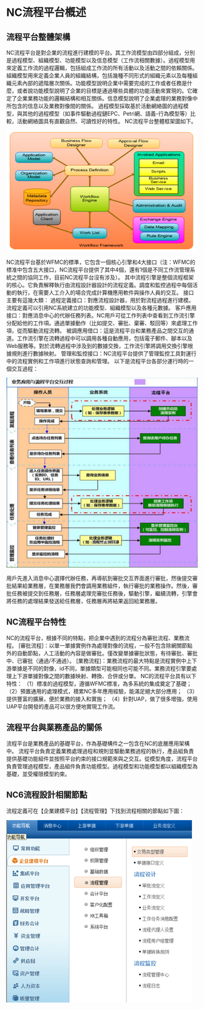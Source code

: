 # NC流程平台槪述

## 流程平台整體架構

NC流程平台是對企業的流程進行建模的平台。其工作流模型由四部分組成，分別是過程模型、組織模型、功能模型以及信息模型（工作流相關數據）。過程模型用來定義工作流的過程邏輯，包括組成工作流的所有活動以及活動之間的依賴關係。組織模型用來定義企業人員的組織結構，包括幾種不同形式的組織元素以及每種組織元素內部的遞階層次關係。功能模型說明企業中需要完成的工作或者任務是什麼，或者說功能模型說明了企業的目標是通過哪些具體的功能活動來實現的。它確定了企業業務功能的邏輯結構和相互關係。信息模型說明了企業處理的業務對像中所包含的信息以及業務對像間的關係。
過程模型採取基於活動網絡圖的過程模型，與其他的過程模型（如事件驅動過程鏈EPC、Petri網、語義-行為模型等）比較，活動網絡圖具有直觀自然、可讀性好的特性。
NC流程平台整體框架圖如下。

![bpf-ch02-001](https://github.com/Princelo/yonyoudocs/blob/master/attachments/images/bpf-ch02-001.png?raw=true)

NC流程平台基於WFMC的標準，它包含一個核心引擎和4大接口（注：WFMC的標准中包含五大接口，NC流程平台提供了其中4個，還有1個是不同工作流管理系統之間的協同工作，目前NC流程平台沒有涉及）。
其中流程引擎是整個流程框架的核心。它負責解釋執行由流程設計器設計的流程定義。調度和監控過程中每個活動的執行，在需要人工介入的場合完成計算機應用軟件與操作人員的交互。
接口主要有這幾大類：
過程定義接口：對應流程設計器，用於對流程過程進行建模。流程定義可以引用NC系統建立的功能模型、組織模型以及各種元數據。
客戶應用接口：對應消息中心的代辦任務列表。NC用戶可從工作列表中查看到工作流引擎分配給他的工作項。通過單據動作（比如提交、審批、棄審、駁回等）來處理工作項，從而驅動流程流轉。
被調應用借口：這是流程平台和業務產品之間交互的通道。工作流引擎在流轉過程中可以調用各種自動應用，包括電子郵件、腳本以及Web服務等。對於流轉過程中涉及到的數據交換，工作流引擎將調用交換引擎根據規則進行數據映射。
管理和監控接口：NC流程平台提供了管理監控工具對運行中的流程實例和工作項進行狀態查詢和管理。
以下是流程平台各部分運行時的一個交互過程：

![bpf-ch02-002](https://github.com/Princelo/yonyoudocs/blob/master/attachments/images/bpf-ch02-002.png?raw=true)

用戶先進入消息中心選擇代辦任務，再導航到審批交互界面進行審批，然後提交審批結果給業務層，在業務層我們會調用業務組件，執行審批的業務操作。然後，審批任務被提交到任務層，任務層處理完審批任務後，驅動引擎，繼續流轉，引擎會將任務的處理結果發送給任務層，任務層再將結果返回給業務層。

## NC流程平台特性

NC的流程平台，根據不同的特點，把企業中遇到的流程分為審批流程、業務流程。
    [審批流程]：以單一單據實例作為處理對像的流程，一般不包含除網關節點外的自動節點，人工活動的內容是做審批。僅改變單據審批狀態，有待審批、審批中、已審批（通過/不通過）。
    [業務流程]：業務流程的最大特點是流程實例中上下游單據是不同的對像，id不同，單據類型可能相同也可能不同。業務流程引擎要處理上下游單據對像之間的數據映射、轉換、合併或分單。
 NC的流程平台具有以下特性：
    （1）標准的過程模型，遵循WFMC標准，為多系統的集成奠定了基礎；
    （2）預置通用的處理模式，積累NC多年應用經驗，能滿足絕大部分應用；
    （3）提供豐富的擴展，便於業務的接入和實施；
    （4）針對UAP，做了很多增強，使用UAP平台開發的產品可以很方便地實現工作流。 

## 流程平台與業務產品的關係

流程平台是業務產品的基礎平台，作為基礎構件之一包含在NC的底層應用架構中。
流程平台負責定義業務處理過程和規則並驅動業務過程的執行，產品組負責提供基礎功能組件並按照平台約束的接口規範來與之交互。從模型角度，流程平台負責管理過程模型，產品組件負責功能模型。過程模型和功能模型都以組織模型為基礎，並受權限模型約束。

## NC6流程設計相關節點

流程定義可在【企業建模平台】【流程管理】下找到流程相關的節點如下圖：

![bpf-ch02-003](https://github.com/Princelo/yonyoudocs/blob/master/attachments/images/bpf-ch02-003.png?raw=true)
